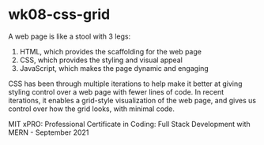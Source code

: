 # wk08-css-grid

A web page is like a stool with 3 legs:

1. HTML, which provides the scaffolding for the web page
2. CSS, which provides the styling and visual appeal
3. JavaScript, which makes the page dynamic and engaging

CSS has been through multiple iterations to help make it better at giving styling control over a web page with fewer lines of code.  In recent iterations, it enables a grid-style visualization of the web page, and gives us control over how the grid looks, with minimal code.

MIT xPRO: Professional Certificate in Coding: Full Stack Development with MERN - September 2021
